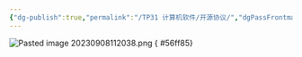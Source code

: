 ```yaml
---
{"dg-publish":true,"permalink":"/TP31 计算机软件/开源协议/","dgPassFrontmatter":true,"created":"2023-09-08T11:20:26.745+08:00","updated":"2024-06-01T10:49:26.149+08:00"}
---
```


![Pasted image 20230908112038.png](/img/user/$/$Sys999%20Attachment/Pasted%20image%2020230908112038.png)
{ #56ff85}
